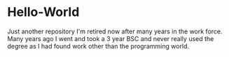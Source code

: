 # Hello-World
Just another repository
I'm retired now after many years in the work force. Many years ago I went and took a 3 year BSC and never really used the degree as I had found work other than the programming world.
